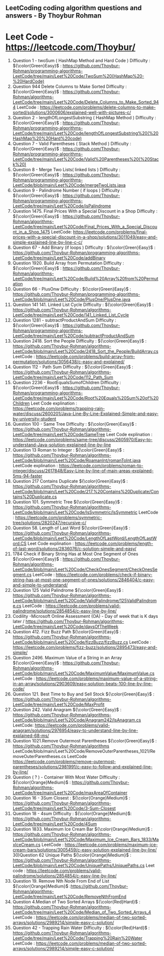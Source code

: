 
## LeetCoding coding algorithm questions and answers - By Thoybur Rohman
# Leet Code - https://leetcode.com/Thoybur/


1) Question 1 - twoSum ( HashMap Method and Hard Code  ) Difficulty : ${\color{Green}Easy}$ : https://github.com/Thoybur-Rohman/programming-algorithms-LeetCode/tree/main/Leet%20Code/TwoSum%20(HashMap%20-%20HardCode)
2) Question 944 Delete Columns to Make Sorted Difficulty : ${\color{Green}Easy}$ : https://github.com/Thoybur-Rohman/algorithms-LeetCode/tree/main/Leet%20Code/Delete_Columns_to_Make_Sorted_944 LeetCode : https://leetcode.com/problems/delete-columns-to-make-sorted/solutions/3000606/explained-well-with-pictures-c/
2) Question 2 - lengthOfLongestSubstring ( HashMap Method ) Difficulty : ${\color{Green}Easy}$ : https://github.com/Thoybur-Rohman/programming-algorithms-LeetCode/tree/main/Leet%20Code/lengthOfLongestSubstring%20(%20HashMap%20%20Hard%20code)
3) Question 7 - Valid Parentheses ( Stack Method ) Difficulty : ${\color{Green}Easy}$ : https://github.com/Thoybur-Rohman/programming-algorithms-LeetCode/tree/main/Leet%20Code/Valid%20Parentheses%20(%20Stack%20)
4) Question 8 - Merge Two Lists( linked lists ) Difficulty : ${\color{Green}Easy}$ :  https://github.com/Thoybur-Rohman/programming-algorithms-LeetCode/blob/main/Leet%20Code/mergeTwoLists.java
5) Question 9 - Palindrome Number ( if loops ) Difficulty : ${\color{Green}Easy}$ : https://github.com/Thoybur-Rohman/programming-algorithms-LeetCode/tree/main/Leet%20Code/isPalindrome
6) Question 1475. Final Prices With a Special Discount in a Shop  Difficulty : ${\color{Green}Easy}$ : https://github.com/Thoybur-Rohman/algorithms-LeetCode/tree/main/Leet%20Code/Final_Prices_With_a_Special_Discount_in_a_Shop_1475 LeetCode: https://leetcode.com/problems/final-prices-with-a-special-discount-in-a-shop/solutions/3011049/easy-and-simple-explained-line-by-line-c-c/
6) Question 67 - Add Binary (if loops ) Difficulty : ${\color{Green}Easy}$  : https://github.com/Thoybur-Rohman/programming-algorithms-LeetCode/tree/main/Leet%20Code/addBinary
7) Question 1920. Build Array from Permutation  Difficulty : ${\color{Green}Easy}$  : https://github.com/Thoybur-Rohman/algorithms-LeetCode/tree/main/Leet%20Code/Build%20Array%20from%20Permutation
7) Question 66 - PlusOnw Difficulty : ${\color{Green}Easy}$ : https://github.com/Thoybur-Rohman/programming-algorithms-LeetCode/blob/main/Leet%20Code/PlusOne/PlusOne.java
8) Question 141 141. Linked List Cycle Difficulty : ${\color{Green}Easy}$ : https://github.com/Thoybur-Rohman/algorithms-LeetCode/tree/main/Leet%20Code/141_Linked_List_Cycle 
8) Question 1281 - subtractProductAndSum Difficulty : ${\color{Green}Easy}$ : https://github.com/Thoybur-Rohman/programming-algorithms-LeetCode/tree/main/Leet%20Code/subtractProductAndSum 
9) Question 2418. Sort the People Difficulty : ${\color{Green}Easy}$ : https://github.com/Thoybur-Rohman/algorithms-LeetCode/blob/main/Leet%20Code/2418_Sort_the_People/BuildArray.cs LeetCode : https://leetcode.com/problems/build-array-from-permutation/solutions/3056438/c-easy-and-explained/
10) Question 112 - Path Sum  Difficulty : ${\color{Green}Easy}$ : https://github.com/Thoybur-Rohman/algorithms-LeetCode/tree/main/Leet%20Code/112_Path_Sum
11) Question 2236 - RootEqualsSumofChildren Difficulty : ${\color{Green}Easy}$ : https://github.com/Thoybur-Rohman/programming-algorithms-LeetCode/tree/main/Leet%20Code/Root%20Equals%20Sum%20of%20Children
Leet Code explination : https://leetcode.com/problems/trapping-rain-water/discuss/2600201/Java-Line-By-Line-Explained-Simple-and-easy-by-university-student 
12) Question 100 - Same Tree Difficulty	: ${\color{Green}Easy}$ : https://github.com/Thoybur-Rohman/algorithms-LeetCode/tree/main/Leet%20Code/SameTree
Leet Code explination : https://leetcode.com/problems/same-tree/discuss/2605970/Easy-to-understand-Java-solution-explained-line-by-line
13) Question 13 Roman to Integer : ${\color{Green}Easy}$ : https://github.com/Thoybur-Rohman/algorithms-LeetCode/blob/main/Leet%20Code/RoamanInt/romanToInt.java
LeetCode explination : https://leetcode.com/problems/roman-to-integer/discuss/2617848/Easy-Line-by-line-of-main-areas-explained-5ms-94-faster
14) Question 217 Contains Duplicate  ${\color{Green}Easy}$ : https://github.com/Thoybur-Rohman/algorithms-LeetCode/blob/main/Leet%20Code/217.%20Contains%20Duplicate/Contains%20Duplicate.cs
15) Question 101. Symmetric Tree  ${\color{Green}Easy}$ : https://github.com/Thoybur-Rohman/algorithms-LeetCode/blob/main/Leet%20Code/IsSymmetric/IsSymmetric LeetCode : https://leetcode.com/problems/symmetric-tree/solutions/2820247/recursive-c/
16) Question 58. Length of Last Word ${\color{Green}Easy}$ : https://github.com/Thoybur-Rohman/algorithms-LeetCode/blob/main/Leet%20Code/LengthOfLastWord/LengthOfLastWord.CS Leet Code explination : https://leetcode.com/problems/length-of-last-word/solutions/2836076/c-solution-simple-and-easy/
17) 1784 Check if Binary String Has at Most One Segment of Ones ${\color{Green}Easy}$ : https://github.com/Thoybur-Rohman/algorithms-LeetCode/blob/main/Leet%20Code/CheckOnesSegment/CheckOnesSegment.cs LeetCode : https://leetcode.com/problems/check-if-binary-string-has-at-most-one-segment-of-ones/solutions/2846404/c-easy-and-simple-to-understand/
18) Question 125  Valid Palindrome ${\color{Green}Easy}$ : https://github.com/Thoybur-Rohman/algorithms-LeetCode/blob/main/Leet%20Code/ValidPalindrome/125ValidPalindrome.cs LeetCode : https://leetcode.com/problems/valid-palindrome/solutions/2854854/c-easy-line-by-line/
20) Codility -Microsoft Online Assessment (OA) - Day of week that is K days later / https://github.com/Thoybur-Rohman/algorithms-LeetCode/tree/main/Leet%20Code/daysOfTheWeek
21) Question 412. Fizz Buzz Path ${\color{Green}Easy}$ : https://github.com/Thoybur-Rohman/algorithms-LeetCode/blob/main/Leet%20Code/fizzBuzz/fizzBuzz.cs LeetCode : https://leetcode.com/problems/fizz-buzz/solutions/2895473/easy-and-simple/
22) Question 2496. Maximum Value of a String in an Array  ${\color{Green}Easy}$ : https://github.com/Thoybur-Rohman/algorithms-LeetCode/blob/main/Leet%20Code/MaximumValue/MaximumValue.cs LeetCode : https://leetcode.com/problems/maximum-value-of-a-string-in-an-array/solutions/2903609/easy-solution-beats-100-line-by-line-code/
23) Question 121. Best Time to Buy and Sell Stock ${\color{Green}Easy}$ : https://github.com/Thoybur-Rohman/algorithms-LeetCode/tree/main/Leet%20Code/MaxProfit
24) Question 242. Valid Anagram  ${\color{Green}Easy}$ : https://github.com/Thoybur-Rohman/algorithms-LeetCode/blob/main/Leet%20Code/Anagram242/IsAnagram.cs LeetCode: https://leetcode.com/problems/valid-anagram/solutions/2976954/easy-to-understand-line-by-line-explained-68-ms/
25) Question 1021.Remove Outermost Parentheses ${\color{Green}Easy}$ : https://github.com/Thoybur-Rohman/algorithms LeetCode/blob/main/Leet%20Code/RemoveOuterParentheses_1021/RemoveOuterParentheses.cs LeetCode https://leetcode.com/problems/remove-outermost-parentheses/solutions/2981991/c-easy-to-follow-and-explained-line-by-line/
26) Question ( ? ) - Container With Most Water Difficulty	: ${\color{Orange}Medium}$ : https://github.com/Thoybur-Rohman/algorithms-LeetCode/tree/main/Leet%20Code/maxAreaOfContainer
27) Question 16 - 3Sum Closest : ${\color{Orange}Medium}$ : https://github.com/Thoybur-Rohman/algorithms-LeetCode/tree/main/Leet%20Code/3-Sum-Closest
28) Question 18 - 4sum Difficulty	: ${\color{Orange}Medium}$: https://github.com/Thoybur-Rohman/algorithms-LeetCode/tree/main/Leet%20Code/4Sum
29) Question 1833. Maximum Ice Cream Bar  ${\color{Orange}Medium}$ : https://github.com/Thoybur-Rohman/algorithms-LeetCode/blob/main/Leet%20Code/Maximum_Ice_Cream_Bars_1833/MaxIceCream.cs LeetCode : https://leetcode.com/problems/maximum-ice-cream-bars/solutions/3005459/c-easy-solution-explained-line-by-line/
30)Question 62 Unique Paths ${\color{Orange}Medium}$ : https://github.com/Thoybur-Rohman/algorithms-LeetCode/blob/main/Leet%20Code/UniquePaths/UniquePaths.cs Leet code : https://leetcode.com/problems/valid-palindrome/solutions/2854854/c-easy-line-by-line/
31) Question 19. Remove Nth Node From End of List  ${\color{Orange}Medium}$ :https://github.com/Thoybur-Rohman/algorithms-LeetCode/tree/main/Leet%20Code/RemoveNthFromEnd
32) Question 4.Median of Two Sorted Arrays ${\color{Red}Hard}$ : https://github.com/Thoybur-Rohman/algorithms-LeetCode/tree/main/Leet%20Code/Median_of_Two_Sorted_Arrays_4 LeetCode : https://leetcode.com/problems/median-of-two-sorted-arrays/solutions/2989214/simple-easy-c-solution/
33) Question 42 - Trapping Rain Water Difficulty	: ${\color{Red}Hard}$ : https://github.com/Thoybur-Rohman/algorithms-LeetCode/tree/main/Leet%20Code/Trapping%20Rain%20Water LeetCode : https://leetcode.com/problems/median-of-two-sorted-arrays/solutions/2989214/simple-easy-c-solution/

